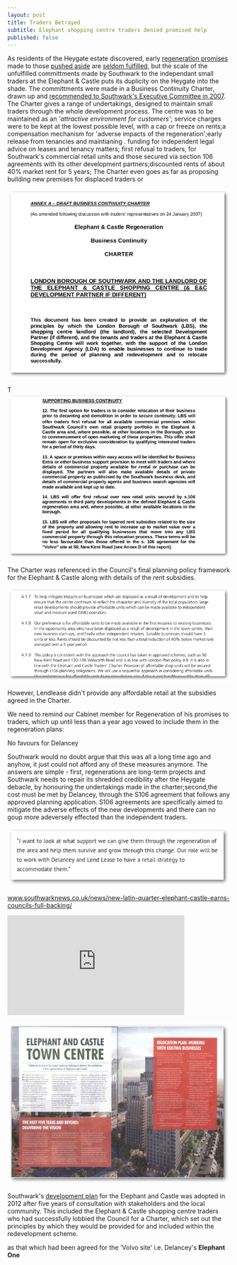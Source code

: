 ```yaml
---
layout: post
title: Traders Betrayed
subtitle: Elephant shopping centre traders denied promised help
published: false
---
```

As residents of the Heygate estate discovered, early [regeneration promises](http://heygatewashome.org/displacement.html) made to those [pushed aside](http://35percent.org/2013-06-08-the-heygate-diaspora/) are [seldom fulfilled](http://www.reuters.com/article/us-britain-london-housing-idUSKCN0SD0OV20151019), but the scale of the unfulfilled committments made by Southwark to the independant small traders at the Elephant & Castle puts  its duplicity on the Heygate into the shade.
The committments were made in a Business Continuity Charter, drawn up and [recommended to Southwark's Executive Committee in 2007](http://moderngov.southwark.gov.uk/Data/Overview%20&%20Scrutiny%20Committee/20070709/Agenda/Attachment%202.pdf).  The Charter gives a range of undertakings, designed to maintain small traders through the whole development process. The centre was to be maintained as an  _'attractive environment for customers'_; service charges were to be kept at the lowest possible level, with a cap or freeze on rents;a compensation mechanism for 'adverse impacts of the regeneration';early release from tenancies and maintianing .  funding for independent legal advice on leases and tenancy matters; first refusal to traders, for Southwark's commercial retail units and those secured via section 106 agreements with its other development partners;discounted rents of about 40% market rent for 5 years;   The Charter even goes as far as proposing building new premises for displaced traders or 


![](/img/lbstraderscharter.png)

T![](/img/lbstraderscharterextract.png)



The Charter was referenced in the Council's final planning policy framework for the Elephant & Castle along with details of the rent subsidies.

![](/img/charterspd.png)     

However, Lendlease didn't provide any affordable retail at the subsidies agreed in the Charter.

We need to remind our Cabinet member for Regeneration of his promises to traders, which up until less than a year ago vowed to include them in the regeneration plans:

No favours for Delancey

Southwark would no doubt argue that this was all a long time ago and anyhow, it just could not afford any of these measures anymore. The answers are simple - first, regenerations are long-term projects and Southwark needs to repair its shredded credibility after the Heygate debacle, by honouring the undertakings made in the charter;second,the cost must be met by Delancey, through the S106 agreement that follows any approved planning application.  S106 agreements are specifically aimed to mitigate the adverse effects of the new developments and there can no goup more adeversely effected than the independent traders. 




![](/img/mwquote.png)

www.southwarknews.co.uk/news/new-latin-quarter-elephant-castle-earns-councils-full-backing/

<iframe width="400" height="225" src="https://www.youtube.com/embed/KlJFZXSgO9g" frameborder="0" allowfullscreen></iframe>

[](elephantmagazine-rotated.pdf)

![](/img/elephantmagazinedelancey.png)

Southwark's [development plan](http://www.southwark.gov.uk/assets/attach/1817/1.0.5%20Elephant%20%26%20Castle%20SPD%20OAPF.pdf) for the Elephant and Castle was adopted in 2012 after five years of consultation with stakeholders and the local community. This included the Elephant & Castle shopping centre traders who had successfully lobbied the Council for a Charter, which set out the principles by which they would be provided for and included within the redevelopment scheme.



as that which had been agreed for the 'Volvo site' i.e. Delancey's __Elephant One__
